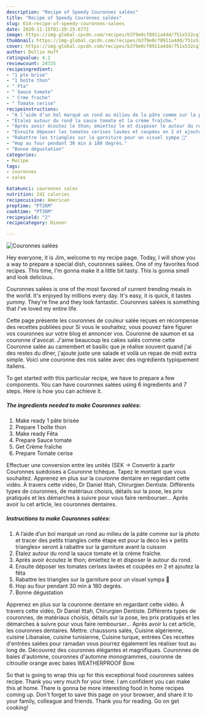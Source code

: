 ```yaml
---
description: "Recipe of Speedy Couronnes salées"
title: "Recipe of Speedy Couronnes salées"
slug: 614-recipe-of-speedy-couronnes-salees
date: 2020-11-15T01:29:25.677Z
image: https://img-global.cpcdn.com/recipes/b379e0cf8911a4dd/751x532cq70/couronnes-salees-photo-principale-de-la-recette.jpg
thumbnail: https://img-global.cpcdn.com/recipes/b379e0cf8911a4dd/751x532cq70/couronnes-salees-photo-principale-de-la-recette.jpg
cover: https://img-global.cpcdn.com/recipes/b379e0cf8911a4dd/751x532cq70/couronnes-salees-photo-principale-de-la-recette.jpg
author: Dollie Huff
ratingvalue: 4.2
reviewcount: 24725
recipeingredient:
- "1 pte brise"
- "1 boîte thon"
- " Fta"
- " Sauce tomate"
- " Crme frache"
- " Tomate cerise"
recipeinstructions:
- "A l’aide d’un bol marqué un rond au milieu de la pâte comme sur la photo et tracer des petits triangles cette étape est pour la deco les « petits triangles» seront à rabattre sur la garniture avant la cuisson"
- "Étalez autour du rond la sauce tomate et la crème fraîche."
- "Après avoir écoutez le thon; émiettez le et disposer le autour du rond."
- "Ensuite déposer les tomates cerises lavées et coupées en 2 et ajoutez la fêta"
- "Rabattre les triangles sur la garniture pour un visuel sympa 🙂"
- "Hop au four pendant 30 min à 180 degrés."
- "Bonne dégustation"
categories:
- Recipe
tags:
- couronnes
- sales

katakunci: couronnes sales 
nutrition: 242 calories
recipecuisine: American
preptime: "PT26M"
cooktime: "PT30M"
recipeyield: "2"
recipecategory: Dinner

---
```



![Couronnes salées](https://img-global.cpcdn.com/recipes/b379e0cf8911a4dd/751x532cq70/couronnes-salees-photo-principale-de-la-recette.jpg)

Hey everyone, it is Jim, welcome to my recipe page. Today, I will show you a way to prepare a special dish, couronnes salées. One of my favorites food recipes. This time, I'm gonna make it a little bit tasty. This is gonna smell and look delicious.

Couronnes salées is one of the most favored of current trending meals in the world. It's enjoyed by millions every day. It's easy, it is quick, it tastes yummy. They're fine and they look fantastic. Couronnes salées is something that I've loved my entire life.

Cette page présente les couronnes de couleur salée reçues en récompense des recettes publiées pour Si vous le souhaitez, vous pouvez faire figurer vos couronnes sur votre blog et annoncer vos. Couronne de saumon et sa couronne d&#39;avocat. J&#39;aime beaucoup les cakes salés comme cette Couronne salée au camembert et basilic que je réalise souvent quand j&#39;ai des restes du dîner, j&#39;ajoute juste une salade et voilà un repas de midi extra simple. Voici une couronne des rois salée avec des ingrédients typiquement italiens.


To get started with this particular recipe, we have to prepare a few components. You can have couronnes salées using 6 ingredients and 7 steps. Here is how you can achieve it.

<!--inarticleads1-->

##### The ingredients needed to make Couronnes salées:

1. Make ready 1 pâte brisée
1. Prepare 1 boîte thon
1. Make ready  Fêta
1. Prepare  Sauce tomate
1. Get  Crème fraîche
1. Prepare  Tomate cerise


Effectuer une conversion entre les unités (SEK → Convertir à partir Couronnes suédoises a Couronne tchèque. Tapez le montant que vous souhaitez. Apprenez en plus sur la couronne dentaire en regardant cette vidéo. À travers cette vidéo, Dr Daniel Ittah, Chirurgien Dentiste. Différents types de couronnes, de matériaux choisis, détails sur la pose, les prix pratiqués et les démarches à suivre pour vous faire rembourser… Après avoir lu cet article, les couronnes dentaires. 

<!--inarticleads2-->

##### Instructions to make Couronnes salées:

1. A l’aide d’un bol marqué un rond au milieu de la pâte comme sur la photo et tracer des petits triangles cette étape est pour la deco les « petits triangles» seront à rabattre sur la garniture avant la cuisson
1. Étalez autour du rond la sauce tomate et la crème fraîche.
1. Après avoir écoutez le thon; émiettez le et disposer le autour du rond.
1. Ensuite déposer les tomates cerises lavées et coupées en 2 et ajoutez la fêta
1. Rabattre les triangles sur la garniture pour un visuel sympa 🙂
1. Hop au four pendant 30 min à 180 degrés.
1. Bonne dégustation


Apprenez en plus sur la couronne dentaire en regardant cette vidéo. À travers cette vidéo, Dr Daniel Ittah, Chirurgien Dentiste. Différents types de couronnes, de matériaux choisis, détails sur la pose, les prix pratiqués et les démarches à suivre pour vous faire rembourser… Après avoir lu cet article, les couronnes dentaires. Mettre. chaussons salés, Cuisine algérienne, cuisine Libanaise, cuisine tunisienne, Cuisine turque, entrées Ces recettes d&#39;entrées salées pour ramadan vous pourrez également les réaliser tout au long de. Découvrez des couronnes élégantes et magnifiques. Couronnes de baies d&#39;automne, couronnes d&#39;automne monogrammes, couronne de citrouille orange avec baies WEATHERPROOF Bow. 

So that is going to wrap this up for this exceptional food couronnes salées recipe. Thank you very much for your time. I am confident you can make this at home. There is gonna be more interesting food in home recipes coming up. Don't forget to save this page on your browser, and share it to your family, colleague and friends. Thank you for reading. Go on get cooking!

